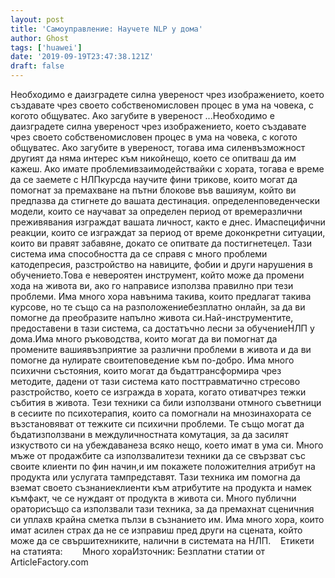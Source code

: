 ```yaml
---
layout: post
title: 'Самоуправление: Научете NLP у дома'
author: Ghost
tags: ['huawei']
date: '2019-09-19T23:47:38.121Z'
draft: false
---
```


Необходимо е даизградете силна увереност чрез изображението, което създавате чрез своето собственомисловен процес в ума на човека, с когото общуватес. Ако загубите в увереност ...Необходимо е даизградете силна увереност чрез изображението, което създавате чрез своето собственомисловен процес в ума на човека, с когото общуватес. Ако загубите в увереност, тогава има силенвъзможност другият да няма интерес към никойнещо, което се опитваш да им кажеш. Ако имате проблемивзаимодействайки с хората, тогава е време да се заемете с НЛПкурсда научите фини трикове, които могат да помогнат за премахване на пътни блокове във вашияум, който ви предпазва да стигнете до вашата дестинация. определенповеденчески модели, които се научават за определен период от времеразлични преживявания изграждат вашата личност, както е днес. Имаспецифични реакции, които се изграждат за период от време доконкретни ситуации, които ви правят забавяне, докато се опитвате да постигнетецел. Тази система има способността да се справя с много проблеми катодепресия, разстройство на навиците, фобии и други нарушения в обучението.Това е невероятен инструмент, който може да промени хода на живота ви, ако го направисе използва правилно при тези проблеми. Има много хора навънима такива, които предлагат такива курсове, но те също са на разположениебезплатно онлайн, за да ви помогне да преобразите напълно живота си.Най-инструментите, предоставени в тази система, са достатъчно лесни за обучениеНЛП у дома.Има много ръководства, които могат да ви помогнат да промените вашиявъзприятие за различни проблеми в живота и да ви помогне да нулирате своитеповедение към по-добро. Има много психични състояния, които могат да бъдаттрансформира чрез методите, дадени от тази система като посттравматично стресово разстройство, което се изгражда в хората, когато отиватчрез тежки събития в живота. Тези техники са били използвани отмного съветници в сесиите по психотерапия, които са помогнали на мнозинахората се възстановяват от тежките си психични проблеми. Те също могат да бъдатизползвани в междуличностната комутация, за да засилят изкуството си на убеждаванеза всяко нещо, което имат в ума си. Много мъже от продажбите са използвалитези техники да се свързват със своите клиенти по фин начин,и им покажете положителния атрибут на продукта или услугата тампредставят. Тази техника им помогна да вземат своето съзнаниеклиенти към атрибутите на продукта и намек къмфакт, че се нуждаят от продукта в живота си. Много публични ораторисъщо са използвали тази техника, за да премахнат сценичния си уплахв крайна сметка пълзи в съзнанието им. Има много хора, които имат aсилен страх да не се изправиш пред други на сцената, който може да се свършитехниките, налични в системата на НЛП.    Етикети на статията:        Много хораИзточник: Безплатни статии от ArticleFactory.com
